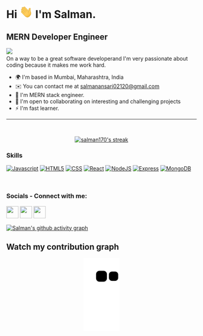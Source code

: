 
Hi <img src="https://raw.githubusercontent.com/ABSphreak/ABSphreak/master/gifs/Hi.gif" width="35"> I'm Salman.
===========================

MERN Developer Engineer
---------------------------
![](https://komarev.com/ghpvc/?username=salman170&color=brightgreen&style=flat) \
On a way to be a great software developerand I'm very passionate about coding because it makes me work hard.

* 🌍  I'm based in Mumbai, Maharashtra, India
* ✉️  You can contact me at [salmanansari02120@gmail.com](mailto:salmanansari02120@gmail.com)
* 🧠  I'm MERN stack engineer.
* 🤝  I'm open to collaborating on interesting and challenging projects
* ⚡  I'm fast learner.

<hr>

<br>
<p align="center">
    <a href="https://github.com/salman170/github-readme-streak-stats">
        <img title="🔥 Get streak stats for your profile at git.io/streak-stats" alt="salman170's streak" src="https://github-readme-streak-stats.herokuapp.com/?user=salman170&theme=black-ice&hide_border=true&stroke=0000&background=060A0CD0"/>
    </a>
</p>


<!-- ## 📊 My Github Stats

  <br/>
    <a href="https://github.com/salman170/github-readme-stats"><img alt="Salman's Github Stats" src="https://github-readme-stats.vercel.app/api?username=salman170&show_icons=true&count_private=true&theme=react&hide_border=true&bg_color=0D1117" /></a>
  <a href="https://github.com/salman170/github-readme-stats"><img alt="Salman's Top Languages" src="https://github-readme-stats.vercel.app/api/top-langs/?username=salman170&langs_count=8&count_private=true&layout=compact&theme=react&hide_border=true&bg_color=0D1117" /></a>
  <br/>
  <b>Note:</b> Top languages is only a metric of the languages my public code consists of and doesn't reflect experience or skill level.

<br/>
<br/> -->

### Skills

<p align="left">
<a href="https://developer.mozilla.org/en-US/docs/Web/JavaScript" target="_blank" rel="noreferrer"><img src="https://raw.githubusercontent.com/danielcranney/readme-generator/main/public/icons/skills/javascript-colored.svg" width="36" height="36" alt="Javascript" /></a>
<a href="https://developer.mozilla.org/en-US/docs/Glossary/HTML5" target="_blank" rel="noreferrer"><img src="https://raw.githubusercontent.com/danielcranney/readme-generator/main/public/icons/skills/html5-colored.svg" width="36" height="36" alt="HTML5" /></a>
<a href="https://developer.mozilla.org/en-US/docs/Web/CSS" target="_blank" rel="noreferrer"><img src="https://raw.githubusercontent.com/danielcranney/readme-generator/main/public/icons/skills/css3-colored.svg" width="36" height="36" alt="CSS" /></a>
<a href="https://reactjs.org/" target="_blank" rel="noreferrer"><img src="https://raw.githubusercontent.com/danielcranney/readme-generator/main/public/icons/skills/react-colored.svg" width="36" height="36" alt="React" /></a>
<a href="https://nodejs.org/en/" target="_blank" rel="noreferrer"><img src="https://raw.githubusercontent.com/danielcranney/readme-generator/main/public/icons/skills/nodejs-colored.svg" width="36" height="36" alt="NodeJS" /></a>
<a href="https://expressjs.com/" target="_blank" rel="noreferrer"><img src="https://raw.githubusercontent.com/danielcranney/readme-generator/main/public/icons/skills/express-colored.svg" width="36" height="36" alt="Express" /></a>
<a href="https://www.mongodb.com/" target="_blank" rel="noreferrer"><img src="https://raw.githubusercontent.com/danielcranney/readme-generator/main/public/icons/skills/mongodb-colored.svg" width="36" height="36" alt="MongoDB" /></a>

</p>
<br/>

### Socials - Connect with me:

<p align="left">
<a href="https://discord.com/users/SalmanA#7113" target="_blank" rel="noreferrer"><img src="https://raw.githubusercontent.com/danielcranney/readme-generator/main/public/icons/socials/discord.svg" width="32" height="32" /></a> 
<a href="https://www.github.com/salman170" target="_blank" rel="noreferrer"><img src="https://raw.githubusercontent.com/danielcranney/readme-generator/main/public/icons/socials/github.svg" width="32" height="32" /></a> 
<!-- <a href="http://www.instagram.com/s.ansari.17" target="_blank" rel="noreferrer"><img src="https://raw.githubusercontent.com/danielcranney/readme-generator/main/public/icons/socials/instagram.svg" width="32" height="32" /></a>  -->
<a href="https://www.linkedin.com/in/salman-ansari1/" target="_blank" rel="noreferrer"><img src="https://raw.githubusercontent.com/danielcranney/readme-generator/main/public/icons/socials/linkedin.svg" width="32" height="32" /></a> 
</p>

<!-- <a href="https://github.com/salman170/github-readme-activity-graph"><img alt="Salman's Activity Graph" src="https://activity-graph.herokuapp.com/graph?username=salman170&bg_color=0D1117&color=5BCDEC&line=5BCDEC&point=FFFFFF&hide_border=true" /></a> -->

[![Salman's github activity graph](https://github-readme-activity-graph.cyclic.app/graph?username=salman170&theme=react-dark)](https://github.com/salman170/github-readme-activity-graph)


## Watch my contribution graph
<div align="center"> <img src="https://raw.githubusercontent.com/salman170/salman170/output/github-contribution-grid-snake.svg" /></div>


